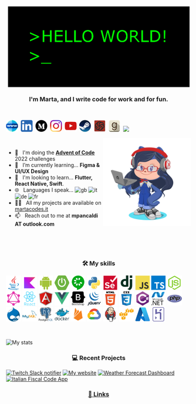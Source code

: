 <p align="center">
    <img align="center" src="https://github.com/martapanc/martapanc/raw/master/pics/hello_world_terminal.gif" height="220">
</p>

<h3 align="center">I'm Marta, and I write code for work and for fun.</h3>
&nbsp;

[![Website](https://github.com/martapanc/martapanc/blob/master/icons/www.png)](https://martacodes.it/) 
[![Linkedin](https://github.com/martapanc/martapanc/blob/master/icons/linkedin.png)](https://www.linkedin.com/in/martapancaldi/) 
[![Medium](https://github.com/martapanc/martapanc/blob/master/icons/medium.png)](https://medium.com/@marta.panc/) 
[![Instagram](https://github.com/martapanc/martapanc/blob/master/icons/instagram.png)](https://www.instagram.com/pancakemarta/) 
[![Youtube](https://github.com/martapanc/martapanc/blob/master/icons/youtube.png)](https://www.youtube.com/channel/UCvQWDSKE8fY7srB8hO1vWNw) 
[![Steam](https://github.com/martapanc/martapanc/blob/master/icons/steam.png)](https://steamcommunity.com/id/martap/) 
[![Codewars](https://github.com/martapanc/martapanc/blob/master/icons/codewars.png)](https://www.codewars.com/users/martapanc/) 
[![Goodreads](https://github.com/martapanc/martapanc/blob/master/icons/goodreads.png)](https://www.goodreads.com/topolinamarta/) 
![](https://komarev.com/ghpvc/?username=martapanc)

<img align="right" src="https://github.com/martapanc/martapanc/raw/master/pics/octocat-flipped.png" width="240" height="240">

<br/>

*   🎄   I'm doing the [**Advent of Code**](https://github.com/martapanc/Advent-of-Code) 2022 challenges
    <br/>
*   🌱   I’m currently learning... **Figma & UI/UX Design**
    <br/>
*   📝   I'm looking to learn... **Flutter, React Native, Swift**.
    <br/>
*   🌐   Languages I speak... <img src="https://github.com/hjnilsson/country-flags/blob/main/png100px/gb.png" alt="gb" width="35" height="20"/> <img src="https://github.com/hjnilsson/country-flags/blob/main/png100px/it.png" alt="it" width="35" height="20"/> <img src="https://github.com/hjnilsson/country-flags/blob/main/png100px/de.png" alt="de" width="35" height="20"/> <img src="https://github.com/hjnilsson/country-flags/blob/main/png100px/fr.png" alt="fr" width="35" height="20"/> 
    <br/>
*   👨‍💻   All my projects are available on [martacodes.it](https://martacodes.it/)
    <br/>
*   📫   Reach out to me at **mpancaldi AT outlook.com**

<br/>
<br/>
<br/>

<h3 align="center">🛠️ My skills</h3>

<p align="left">
<img src="https://github.com/devicons/devicon/blob/master/icons/java/java-original.svg" alt="java" width="40" height="40"/>
<img src="https://github.com/devicons/devicon/blob/master/icons/kotlin/kotlin-original.svg" alt="kotlin" width="40" height="40"/>
<img src="https://github.com/devicons/devicon/blob/master/icons/android/android-original.svg" alt="android" width="40" height="40"/>
<img src="https://github.com/jhipster/jhipster.github.io/blob/master/images/logo/svg/spring-boot.svg" alt="spring" width="40" height="40"/>
<img src="https://github.com/devicons/devicon/blob/master/icons/cucumber/cucumber-plain.svg" alt="cucumber" width="40" height="40"/>
<img src="https://github.com/devicons/devicon/blob/master/icons/python/python-original.svg" alt="python" width="40" height="40"/>
<img src="https://github.com/devicons/devicon/blob/master/icons/selenium/selenium-original.svg" alt="selenium" width="40" height="40"/>
<img src="https://github.com/devicons/devicon/blob/master/icons/django/django-plain.svg" alt="django" width="40" height="40"/>
<img src="https://github.com/devicons/devicon/blob/master/icons/javascript/javascript-original.svg" alt="javascript" width="40" height="40"/>
<img src="https://github.com/devicons/devicon/blob/master/icons/typescript/typescript-original.svg" alt="typescript" width="40" height="40"/>
<img src="https://github.com/devicons/devicon/blob/master/icons/nodejs/nodejs-original.svg" alt="nodejs" width="40" height="40"/>
<img src="https://github.com/devicons/devicon/blob/master/icons/graphql/graphql-plain.svg" alt="graphql" width="40" height="40" />
<img src="https://github.com/devicons/devicon/blob/master/icons/react/react-original-wordmark.svg" alt="react" width="40" height="40"/>
<img src="https://github.com/devicons/devicon/blob/master/icons/angularjs/angularjs-original.svg" alt="angularjs" width="40" height="40"/>
<img src="https://github.com/devicons/devicon/blob/master/icons/vuejs/vuejs-original.svg" alt="vue" width="40" height="40"/>
<img src="https://github.com/devicons/devicon/blob/master/icons/bootstrap/bootstrap-plain-wordmark.svg" alt="bootstrap" width="40" height="40"/>
<img src="https://github.com/devicons/devicon/blob/master/icons/jquery/jquery-original-wordmark.svg" alt="jquery" width="40" height="40"/>
<img src="https://github.com/devicons/devicon/blob/master/icons/html5/html5-original-wordmark.svg" alt="html5" width="40" height="40"/>
<img src="https://github.com/devicons/devicon/blob/master/icons/css3/css3-original-wordmark.svg" alt="css3" width="40" height="40"/>
<img src="https://github.com/devicons/devicon/blob/master/icons/csharp/csharp-original.svg" alt="csharp" width="40" height="40"/>
<img src="https://github.com/devicons/devicon/blob/master/icons/dot-net/dot-net-original-wordmark.svg" alt="dotnet" width="40" height="40"/>
<img src="https://github.com/devicons/devicon/blob/master/icons/php/php-original.svg" alt="php" width="40" height="40"/>
<img src="https://github.com/devicons/devicon/blob/master/icons/drupal/drupal-original.svg" alt="drupal" width="40" height="40"/>
<img src="https://github.com/devicons/devicon/blob/master/icons/mysql/mysql-original-wordmark.svg" alt="mysql" width="40" height="40"/>
<img src="https://github.com/devicons/devicon/blob/master/icons/postgresql/postgresql-original-wordmark.svg" alt="postgresql" width="40" height="40"/>
<img src="https://github.com/devicons/devicon/blob/master/icons/docker/docker-original-wordmark.svg" alt="docker" width="40" height="40"/>
<img src="https://github.com/devicons/devicon/blob/master/icons/firebase/firebase-plain.svg" alt="firebase" width="40" height="40"/>
<img src="https://github.com/devicons/devicon/blob/master/icons/googlecloud/googlecloud-original.svg" alt="gcloud" width="40" height="40"/>
<img src="https://github.com/devicons/devicon/blob/master/icons/jenkins/jenkins-original.svg" alt="jenkins" width="40" height="40"/>
<img src="https://github.com/devicons/devicon/blob/master/icons/amazonwebservices/amazonwebservices-original.svg" alt="aws" width="40" height="40"/>
<img src="https://github.com/devicons/devicon/blob/master/icons/azure/azure-original.svg" alt="azure" width="40" height="40"/>
<img src="https://github.com/devicons/devicon/blob/master/icons/heroku/heroku-original.svg" alt="heroku" width="40" height="40"/>
</p>

<br/>

![My stats](https://github-readme-stats.vercel.app/api?username=martapanc\&show_icons=true)

<h3 align="center">💻 Recent Projects</h3>

[![Twitch Slack notifier](https://github-readme-stats.vercel.app/api/pin/?username=martapanc\&repo=Twitch-notifier)](https://github.com/martapanc/Twitch-notifier)
[![My website](https://github-readme-stats.vercel.app/api/pin/?username=martapanc\&repo=martacodes.it)](https://github.com/martapanc/martacodes.it)
[![Weather Forecast Dashboard](https://github-readme-stats.vercel.app/api/pin/?username=martapanc\&repo=React-Weather-Dashboard)](https://github.com/martapanc/React-Weather-Dashboard)
[![Italian Fiscal Code App](https://github-readme-stats.vercel.app/api/pin/?username=martapanc\&repo=ItalianFiscalCodeCalculatorApp)](https://github.com/martapanc/ItalianFiscalCodeCalculatorApp)

<h3 align="center"><a href="https://martas-links.vercel.app">🔗 Links</a></h3>
